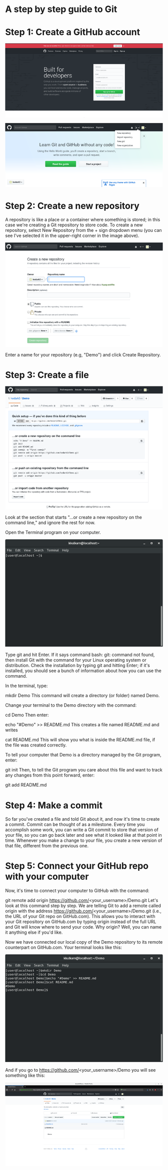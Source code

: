 # A step by step guide to Git
# Step 1: Create a GitHub account


![Image](resources/git_guide1.png)

![Image](resources/git_guide2.png)

# Step 2: Create a new repository

A repository is like a place or a container where something is stored; in this case we're creating a Git repository to store code. To create a new repository, select New Repository from the + sign dropdown menu (you can see I've selected it in the upper-right corner in the image above).

![Image](resources/git_guide3.png)

Enter a name for your repository (e.g, "Demo") and click Create Repository.

# Step 3: Create a file
![Image](resources/git_guide4.png)

 Look at the section that starts "...or create a new repository on the command line," and ignore the rest for now.

Open the Terminal program on your computer.


![Image](resources/git_guide5.png)

Type git and hit Enter. If it says command bash: git: command not found, then install Git with the command for your Linux operating system or distribution. Check the installation by typing git and hitting Enter; if it's installed, you should see a bunch of information about how you can use the command.

In the terminal, type:

mkdir Demo
This command will create a directory (or folder) named Demo.

Change your terminal to the Demo directory with the command:

cd Demo
Then enter:

echo "#Demo" >> README.md
This creates a file named README.md and writes 

cat README.md
This will show you what is inside the README.md file, if the file was created correctly. 


To tell your computer that Demo is a directory managed by the Git program, enter:

git init
Then, to tell the Git program you care about this file and want to track any changes from this point forward, enter:

git add README.md


# Step 4: Make a commit
So far you've created a file and told Git about it, and now it's time to create a commit. Commit can be thought of as a milestone. Every time you accomplish some work, you can write a Git commit to store that version of your file, so you can go back later and see what it looked like at that point in time. Whenever you make a change to your file, you create a new version of that file, different from the previous one.

# Step 5: Connect your GitHub repo with your computer

Now, it's time to connect your computer to GitHub with the command:

git remote add origin https://github.com/<your_username>/Demo.git
Let's look at this command step by step. We are telling Git to add a remote called origin with the address https://github.com/<your_username>/Demo.git (i.e., the URL of your Git repo on GitHub.com). This allows you to interact with your Git repository on GitHub.com by typing origin instead of the full URL and Git will know where to send your code. Why origin? Well, you can name it anything else if you'd like.

Now we have connected our local copy of the Demo repository to its remote counterpart on GitHub.com. Your terminal looks like this:

![Image](resources/git_guide7.png)

And if you go to https://github.com/<your_username>/Demo you will see something like this:


![Images](resources/git_guide10.png)


















